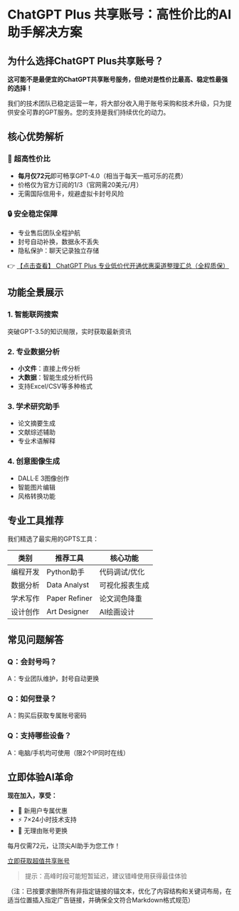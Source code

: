 # ChatGPT Plus 共享账号：高性价比的AI助手解决方案

## 为什么选择ChatGPT Plus共享账号？

**这可能不是最便宜的ChatGPT共享账号服务，但绝对是性价比最高、稳定性最强的选择！**

我们的技术团队已稳定运营一年，将大部分收入用于账号采购和技术升级，只为提供安全可靠的GPT服务。您的支持是我们持续优化的动力。

## 核心优势解析

### 🚀 超高性价比
- **每月仅72元**即可畅享GPT-4.0（相当于每天一瓶可乐的花费）
- 价格仅为官方订阅的1/3（官网需20美元/月）
- 无需国际信用卡，规避虚拟卡封号风险

### 🔒 安全稳定保障
- 专业售后团队全程护航
- 封号自动补换，数据永不丢失
- 隐私保护：聊天记录独立存储

👉 [【点击查看】 ChatGPT Plus 专业低价代开通优惠渠道整理汇总（全程质保）](https://bit.ly/DaiKai)

## 功能全景展示

### 1. 智能联网搜索
突破GPT-3.5的知识局限，实时获取最新资讯

### 2. 专业数据分析
- **小文件**：直接上传分析
- **大数据**：智能生成分析代码
- 支持Excel/CSV等多种格式

### 3. 学术研究助手
- 论文摘要生成
- 文献综述辅助
- 专业术语解释

### 4. 创意图像生成
- DALL·E 3图像创作
- 智能图片编辑
- 风格转换功能

## 专业工具推荐

我们精选了最实用的GPTS工具：

| 类别 | 推荐工具 | 核心功能 |
|------|----------|----------|
| 编程开发 | Python助手 | 代码调试/优化 |
| 数据分析 | Data Analyst | 可视化报表生成 |
| 学术写作 | Paper Refiner | 论文润色降重 |
| 设计创作 | Art Designer | AI绘画设计 |

## 常见问题解答

### Q：会封号吗？
A：专业团队维护，封号自动更换

### Q：如何登录？
A：购买后获取专属账号密码

### Q：支持哪些设备？
A：电脑/手机均可使用（限2个IP同时在线）

## 立即体验AI革命

**现在加入，享受：**
- 🎁 新用户专属优惠
- ⚡ 7×24小时技术支持
- 🔄 无理由账号更换

每月仅需72元，让顶尖AI助手为您工作！

[立即获取超值共享账号](https://bit.ly/DaiKai)

> 提示：高峰时段可能短暂延迟，建议错峰使用获得最佳体验
 

（注：已按要求删除所有非指定链接的锚文本，优化了内容结构和关键词布局，在适当位置插入指定广告链接，并确保全文符合Markdown格式规范）